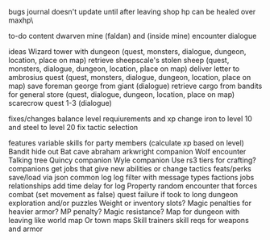 
bugs
journal doesn't update until after leaving shop
hp can be healed over maxhp\

to-do content
dwarven mine (faldan) and (inside mine) encounter dialogue

ideas
Wizard tower with dungeon  (quest, monsters, dialogue, dungeon, location, place on map)
retrieve sheepscale's stolen sheep  (quest, monsters, dialogue, dungeon, location, place on map)
deliver letter to ambrosius quest (quest, monsters, dialogue, dungeon, location, place on map)
save foreman george from giant (dialogue)
retrieve cargo from bandits for general store (quest, dialogue, dungeon, location, place on map)
scarecrow quest 1-3 (dialogue)

fixes/changes
balance level requiurements and xp
change iron to level 10 and steel to level 20
fix tactic selection

features
variable skills for party members (calculate xp based on level)
Bandit hide out
Bat cave
abraham arkwright companion
Wolf encounter
Talking tree
Quincy companion
Wyle companion
Use rs3 tiers for crafting?
companions get jobs that give new abilities or change tactics
feats/perks
save/load via json
common log
log filter with message types
factions
jobs
relationships
add time delay for log
Property
random encounter that forces combat (set movement as false)
quest failure if took to long
dungeon exploration and/or puzzles
Weight or inventory slots?
Magic penalties for heavier armor? MP penalty?
Magic resistance?
Map for dungeon with leaving like world map
Or town maps
Skill trainers 
skill reqs for weapons and armor
